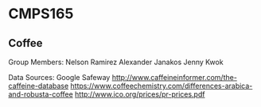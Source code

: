 # CMPS165
## Coffee

Group Members:
Nelson Ramirez
Alexander Janakos
Jenny Kwok

Data Sources:
Google
Safeway
http://www.caffeineinformer.com/the-caffeine-database
https://www.coffeechemistry.com/differences-arabica-and-robusta-coffee
http://www.ico.org/prices/pr-prices.pdf
